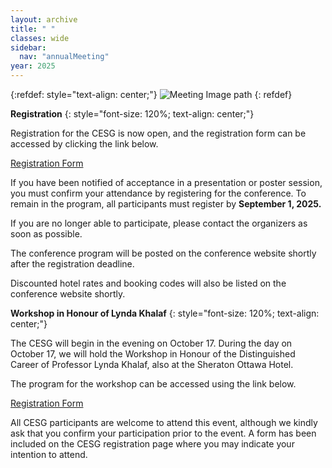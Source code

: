 ```yaml
---
layout: archive
title: " "
classes: wide
sidebar:
  nav: "annualMeeting"
year: 2025
---
```

{:refdef: style="text-align: center;"}
![Meeting Image path](/assets/images/{{page.year}}/annualMeeting.jpg)
{: refdef}


**Registration**
{: style="font-size: 120%; text-align: center;"}

Registration for the CESG is now open, and the registration form can be accessed by clicking the link below.

<a href="https://payments.carleton.ca/cesg-conference/40th-annual-canadian-econometric-study-group-cesg-conference/" target="_blank">Registration Form</a>

If you have been notified of acceptance in a presentation or poster session, you must confirm your attendance by registering for the conference. To remain in the program, all participants must register by **September 1, 2025.**

If you are no longer able to participate, please contact the organizers as soon as possible.

The conference program will be posted on the conference website shortly after the registration deadline.

Discounted hotel rates and booking codes will also be listed on the conference website shortly.

**Workshop in Honour of Lynda Khalaf**
{: style="font-size: 120%; text-align: center;"}

The CESG will begin in the evening on October 17. During the day on October 17, we will hold the Workshop in Honour of the Distinguished Career of Professor Lynda Khalaf, also at the Sheraton Ottawa Hotel.

The program for the workshop can be accessed using the link below.

<a href="https://docs.google.com/document/d/1WL3mOWIMYaUSyKfx1vEGRPMhhCYgx9nIwLLFfBTKljA/edit?tab=t.0" target="_blank">Registration Form</a>

All CESG participants are welcome to attend this event, although we kindly ask that you confirm your participation prior to the event. A form has been included on the CESG registration page where you may indicate your intention to attend.